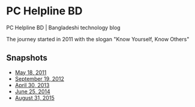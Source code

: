 # PC Helpline BD
PC Helpline BD | Bangladeshi technology blog

The journey started in 2011 with the slogan "Know Yourself, Know Others"

## Snapshots
- [May 18, 2011](https://web.archive.org/web/20110518231107/pchelplinebd.com)
- [September 19, 2012](https://web.archive.org/web/20120919072050/pchelplinebd.com)
- [April 30, 2013](https://web.archive.org/web/20130430080932/pchelplinebd.com)
- [June 25, 2014](https://web.archive.org/web/20140625044334/pchelplinebd.com)
- [August 31, 2015](https://web.archive.org/web/20150831043452/pchelplinebd.com)
